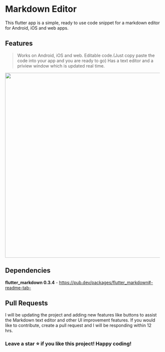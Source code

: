 # Markdown Editor

This flutter app is a simple, ready to use code snippet for a markdown editor for Android, iOS and web apps.

## Features

> Works on Android, iOS and web.
> Editable code.(Just copy paste the code into your app and you are ready to go)
> Has a text editor and a priview window which is updated real time.
<img src="https://github.com/navendu-pottekkat/markdown-editor/blob/master/assets/app.gif"  height="600" />

## Dependencies

**flutter_markdown 0.3.4** - https://pub.dev/packages/flutter_markdown#-readme-tab-

## Pull Requests

I will be updating the project and adding new features like buttons to assist the Markdown text editor and other UI improvement features. If you would like to contribute, create a pull request and I will be responding within 12 hrs.

### Leave a star ⭐ if you like this project! Happy coding!
